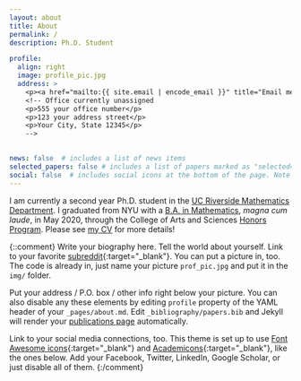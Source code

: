 ```yaml
---
layout: about
title: About
permalink: /
description: Ph.D. Student

profile:
  align: right
  image: profile_pic.jpg
  address: >
    <p><a href="mailto:{{ site.email | encode_email }}" title="Email me">Email me</a>
    <!-- Office currently unassigned
    <p>555 your office number</p>
    <p>123 your address street</p>
    <p>Your City, State 12345</p>
    -->

    
news: false  # includes a list of news items
selected_papers: false # includes a list of papers marked as "selected={true}"
social: false  # includes social icons at the bottom of the page. Note that this includes mailto
---
```


I am currently a second year Ph.D. student in the [UC Riverside Mathematics Department](https://mathdept.ucr.edu). I graduated from NYU with a [B.A. in Mathematics](https://math.nyu.edu/dynamic/undergrad/ba-cas/overview/), *magna cum laude*, in May 2020, through the College of Arts and Sciences [Honors Program](https://math.nyu.edu/dynamic/undergrad/ba-cas/majors-minors/honors-programs/). Please see [my CV](assets/pdf/cv.pdf) for more details!

{::comment}
Write your biography here. Tell the world about yourself. Link to your favorite [subreddit](http://reddit.com){:target="\_blank"}. You can put a picture in, too. The code is already in, just name your picture `prof_pic.jpg` and put it in the `img/` folder.

Put your address / P.O. box / other info right below your picture. You can also disable any these elements by editing `profile` property of the YAML header of your `_pages/about.md`. Edit `_bibliography/papers.bib` and Jekyll will render your [publications page](/al-folio/publications/) automatically.

Link to your social media connections, too. This theme is set up to use [Font Awesome icons](http://fortawesome.github.io/Font-Awesome/){:target="\_blank"} and [Academicons](https://jpswalsh.github.io/academicons/){:target="\_blank"}, like the ones below. Add your Facebook, Twitter, LinkedIn, Google Scholar, or just disable all of them.
{:/comment}



